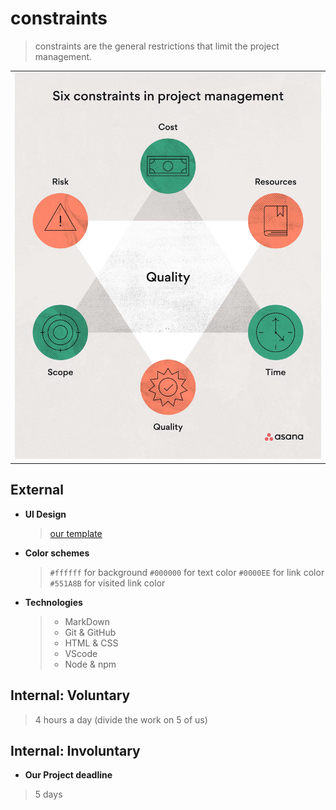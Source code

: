 # constraints

> constraints are the general restrictions that limit the project management.

|                                           |
| ----------------------------------------- |
| ![constraints](../images/constraints.jpg) |

## External

- **UI Design**
  > [our template](https://talmurshidi.github.io/ABT/)
- **Color schemes**

  > `#ffffff` for background `#000000` for text color `#0000EE` for link color
  > `#551A8B` for visited link color

- **Technologies**

  > - MarkDown
  > - Git & GitHub
  > - HTML & CSS
  > - VScode
  > - Node & npm

## Internal: Voluntary

> 4 hours a day (divide the work on 5 of us)

## Internal: Involuntary

- **Our Project deadline**

> 5 days

